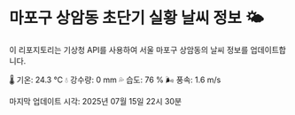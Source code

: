 
# 마포구 상암동 초단기 실황 날씨 정보 🌤️

이 리포지토리는 기상청 API를 사용하여 서울 마포구 상암동의 날씨 정보를 업데이트합니다. 

🌡️ 기온: 24.3 ℃
💧 강수량: 0 mm
💦 습도: 76 %
🌬️ 풍속: 1.6 m/s

마지막 업데이트 시각: 2025년 07월 15일 22시 30분    
